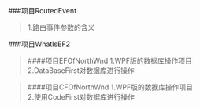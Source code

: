 ###项目RoutedEvent
>1.路由事件参数的含义

###项目WhatIsEF2
>####项目EFOfNorthWnd
>1.WPF版的数据库操作项目  
>2.DataBaseFirst对数据库进行操作
  
>####项目CFOfNorthWnd
>1.WPF版的数据库操作项目  
>2.使用CodeFirst对数据库进行操作
